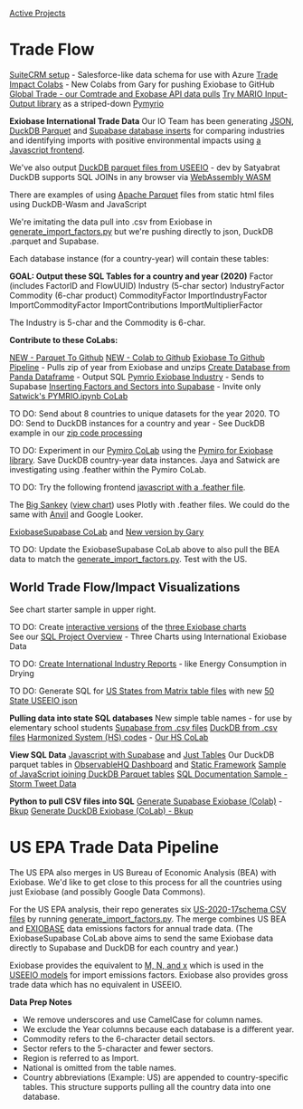 [Active Projects](../../projects/)
# Trade Flow

[SuiteCRM setup](../crm) - Salesforce-like data schema for use with Azure
[Trade Impact Colabs](../impacts/json) - New Colabs from Gary for pushing Exiobase to GitHub
[Global Trade - our Comtrade and Exobase API data pulls](../../global-trade)
[Try MARIO Input-Output library](https://mario-suite.readthedocs.io/en/latest/intro.html) as a striped-down [Pymyrio](https://pymrio.readthedocs.io/en/latest/intro.html)

<b>Exiobase International Trade Data</b>
Our IO Team has been generating [JSON](../impacts/json/), <a href="/profile/prep/sql/duckdb/">DuckDB Parquet</a> and <a href="/profile/prep/sql/supabase/">Supabase database inserts</a> for comparing industries and identifying imports with positive environmental impacts using [a Javascript frontend](../impacts/).


We've also output [DuckDB parquet files from USEEIO](https://github.com/ModelEarth/profile/tree/main/impacts/useeio) - dev by Satyabrat<!-- When readme added: [DuckDB parquet files from USEEIO](../impacts/useeio) -->
DuckDB supports SQL JOINs in any browser via [WebAssembly WASM](https://duckdb.org/docs/api/wasm/overview.html)

There are examples of using [Apache Parquet](../impacts/useeio/parquet/) files from static html files using DuckDB-Wasm and JavaScript

We're imitating the data pull into .csv from Exiobase in [generate\_import\_factors.py](https://github.com/ModelEarth/USEEIO/tree/master/import_factors_exio) but we're pushing directly to json, DuckDB .parquet and Supabase.  

<!--
We're also using [Mario](https://mario-suite.readthedocs.io/en/latest/intro.html), a friendly version of Pymrio. (Mario may lack some of the functionality and/or data Pymrio provides.)
-->

Each database instance (for a country-year) will contain these tables:

**GOAL: Output these SQL Tables for a country and year (2020)**
Factor (includes FactorID and FlowUUID)
Industry (5-char sector)
IndustryFactor
Commodity (6-char product)
CommodityFactor
ImportIndustryFactor
ImportCommodityFactor
ImportContributions
ImportMultiplierFactor

The Industry is 5-char and the Commodity is 6-char.

**Contribute to these CoLabs:**   
<!-- these 2 also reside on DuckDB page -->
[NEW - Parquet To Github](https://colab.research.google.com/drive/1Pqpdebj4rY06E6NAgqJskgt-G4HBHPUZ?usp=sharing)
[NEW - Colab to Github](https://colab.research.google.com/drive/1mnZKBypCBlVLXiCuSpGj0JZf4NZzNR7h?usp=sharing)
[Exiobase To Github Pipeline](https://colab.research.google.com/drive/1N47_pfTUyOzeukgf4KYX1pmN_Oj1N3r_?usp=sharing) - Pulls zip of year from Exiobase and unzips 
[Create Database from Panda Dataframe](https://colab.research.google.com/drive/1IMpOYzT6oXbZXaJKugi5vCmUB_tIHo0J?usp=sharing) - Output SQL 
[Pymrio Exiobase Industry](https://colab.research.google.com/drive/1bXUO1iXyBGbmZODmnl0NVn3yFpWwBCOi?usp=sharing) - Sends to Supabase
[Inserting Factors and Sectors into Supabase](https://colab.research.google.com/drive/1INHz02V-cU_y_nAlS-BWxQQtz8Qg_lLi#scrollTo=KUnI-Va8M1Nl) - Invite only
[Satwick's PYMRIO.ipynb CoLab](https://colab.research.google.com/drive/1AZPfBlG0iUKmKRZjlNxn8uOuvtAfEarn?usp=sharing)  

TO DO: Send about 8 countries to unique datasets for the year 2020.
TO DO: Send to DuckDB instances for a country and year - See DuckDB example in our [zip code processing](https://model.earth/community-zipcodes/) 


TO DO: Experiment in our [Pymiro CoLab](https://colab.research.google.com/drive/1Q9_1AhdY8uPUfLVUN71X6mKbEy_kqPuQ?usp=sharing) using the [Pymiro for Exiobase library](https://pymrio.readthedocs.io/en/latest/). Save DuckDB country-year data instances. Jaya and Satwick are investigating using .feather within the Pymiro CoLab.

TO DO: Try the following frontend [javascript with a .feather file](feather).

The [Big Sankey](https://github.com/baptiste-an/Application-mapping-GHG) ([view chart](https://sankey.theshiftproject.org/)) uses Plotly with .feather files. We could do the same with [Anvil](https://anvil.works) and Google Looker. 

[ExiobaseSupabase CoLab](https://colab.research.google.com/drive/1LsEDmXrAAGs40OiAKWH48K63E_2bMGBb?usp=sharing)<!-- Himanshu, Sahil, Ben, Parth, Jack, Satwik, Indrasenareddy--> and [New version by Gary](https://colab.research.google.com/drive/16a2pykb_ycfHhAhxK949giWuVf3c_IeD)

TO DO: Update the ExiobaseSupabase CoLab above to also pull the BEA data to match the <a href="https://github.com/ModelEarth/USEEIO/tree/master/import_factors_exio">generate\_import\_factors.py</a>. Test with the US.   <!-- Yuhao, Ruolin, Nancy-->

## World Trade Flow/Impact Visualizations

See chart starter sample in upper right.

<!--
In the CoLab, add the [Sector table output](https://github.com/ModelEarth/USEEIO/commit/c10d087d916477b3335127de560d4689fa5818ea) Ben created.
-->

TO DO: Create [interactive versions](/profile/impacts/) of the [three Exiobase charts](https://exiobase.eu)  
See our [SQL Project Overview](/profile/prep/) - Three Charts using International Exiobase Data


TO DO: <a href="/profile/prep/">Create International Industry Reports</a> - like Energy Consumption in Drying

TO DO: Generate SQL for [US States from Matrix table files](/io/about/) with new [50 State USEEIO json](https://github.com/ModelEarth/profile/tree/main/impacts/2020)


<!--<a href="#reports">Our Javascript USEEIO TO DOs</a>-->
<!--<a href="/io/charts/">Our React USEEIO widget TO DOs</a>-->

<b>Pulling data into state SQL databases</b>
New simple table names - for use by elementary school students
<a href="/profile/prep/sql/supabase/">Supabase from .csv files</a>
<a href="/profile/prep/sql/duckdb/">DuckDB from .csv files</a>
<a href="/requests/products/">Harmonized System (HS) codes</a> - <a href="https://colab.research.google.com/drive/1etpn1no8JgeUxwLr_5dBFEbt8sq5wd4v?usp=sharing">Our HS CoLab</a>

<b>View SQL Data</b>
[Javascript with Supabase](/profile/impacts) and [Just Tables](/profile/prep/sql/supabase/SupabaseWebpage.html)
Our DuckDB parquet tables in [ObservableHQ Dashboard](https://observablehq.com/d/2898d01446cefef1) and [Static Framework](/data-commons/dist/innovation/)
<a href="/profile/impacts/">Sample of JavaScript joining DuckDB Parquet tables</a>
<a href="https://model.earth/storm/impact/process.html">SQL Documentation Sample - Storm Tweet Data</a>

<b>Python to pull CSV files into SQL</b>
<a href="https://colab.research.google.com/drive/1qWgO_UjeoYYB3ZSzT3QdXSfVZb7j09_S?usp=sharing">Generate Supabase Exiobase (Colab)</a> - <a href="https://github.com/ModelEarth/profile/tree/main/impacts/exiobase/US-source">Bkup</a>
<a href="https://colab.research.google.com/drive/1Wm9Bvi9pC66xNtxKHfaJEeIYuXKpb1TA?usp=sharing">Generate DuckDB Exiobase (CoLab) - <a href="https://github.com/ModelEarth/profile/tree/main/impacts/exiobase/US-source">Bkup</a>
<br>

# US EPA Trade Data Pipeline

The US EPA also merges in US Bureau of Economic Analysis (BEA) with Exiobase. We'd like to get close to this process for all the countries using just Exiobase (and possibly Google Data Commons).

For the US EPA analysis, their repo generates six [US-2020-17schema CSV files](https://github.com/ModelEarth/profile/tree/main/impacts/exiobase/US-source/2022) by running <a href="https://github.com/ModelEarth/USEEIO/tree/master/import_factors_exio">generate\_import\_factors.py</a>. The merge combines US BEA and <a href="https://exiobase.eu">EXIOBASE</a> data emissions factors for annual trade data. (The ExiobaseSupabase CoLab above aims to send the same Exiobase data directly to Supabase and DuckDB for each country and year.)

Exiobase provides the equivalent to <a href="https://github.com/USEPA/useeior/blob/master/format_specs/Model.md">M, N, and x</a> which is used in the <a href="/io/about/">USEEIO models</a> for import emissions factors. Exiobase also provides gross trade data which has no equivalent in USEEIO.



**Data Prep Notes**
- We remove underscores and use CamelCase for column names.
- We exclude the Year columns because each database is a different year.
- Commodity refers to the 6-character detail sectors.
- Sector refers to the 5-character and fewer sectors.
- Region is referred to as Import.
- National is omitted from the table names.
- Country abbreviations (Example: US) are appended to country-specific tables.
This structure supports pulling all the country data into one database.